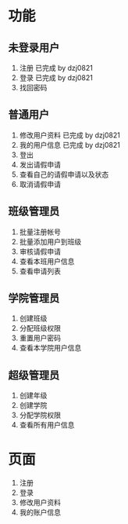 # 功能 #
## 未登录用户 ##
1. 注册 已完成 by dzj0821
2. 登录 已完成 by dzj0821
3. 找回密码

## 普通用户 ##
1. 修改用户资料 已完成 by dzj0821
2. 我的用户信息 已完成 by dzj0821
3. 登出
4. 发出请假申请
5. 查看自己的请假申请以及状态
6. 取消请假申请

## 班级管理员 ##
1. 批量注册帐号
2. 批量添加用户到班级
3. 审核请假申请
4. 查看本班用户信息
5. 查看申请列表

## 学院管理员 ##
1. 创建班级
2. 分配班级权限
3. 重置用户密码
4. 查看本学院用户信息

## 超级管理员 ##
1. 创建年级
2. 创建学院
3. 分配学院权限
4. 查看所有用户信息

# 页面 #
1. 注册
2. 登录
3. 修改用户资料
4. 我的账户信息
